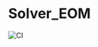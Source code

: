 # Solver_EOM
<!-- [![GitHub CI](https://img.shields.io/github/actions/workflow/status/yuto8128/solve_EOM/CI.yml?label=CI&logo=github)](https://github.com/yuto8128/solve_EOM/CI.yml?query=branch%3Amain) -->
![CI](https://github.com/yuto8128/solve_EOM/actions/workflows/CI.yml/badge.svg)
